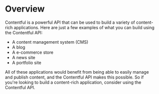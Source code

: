 # Overview

Contentful is a powerful API that can be used to build a variety of
content-rich applications. Here are just a few examples of what you can build
using the Contentful API:

- A content management system (CMS)
- A blog
- A e-commerce store
- A news site
- A portfolio site

All of these applications would benefit from being able to easily manage and
publish content, and the Contentful API makes this possible. So if you're
looking to build a content-rich application, consider using the Contentful API.

